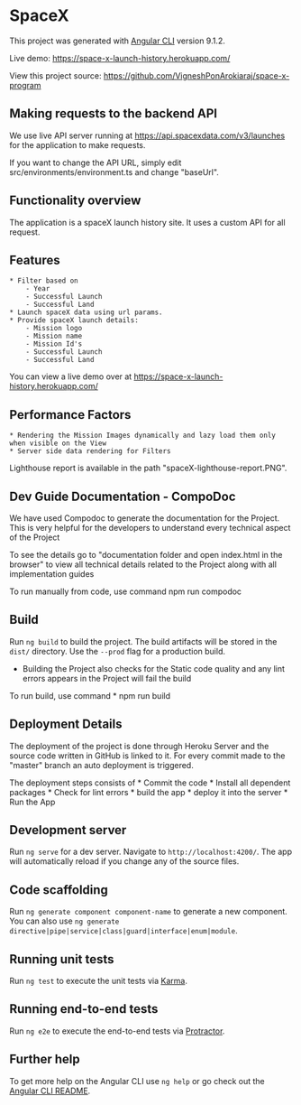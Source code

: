 # SpaceX

This project was generated with [Angular CLI](https://github.com/angular/angular-cli) version 9.1.2.

Live demo: https://space-x-launch-history.herokuapp.com/

View this project source: https://github.com/VigneshPonArokiaraj/space-x-program

## Making requests to the backend API

We use live API server running at https://api.spacexdata.com/v3/launches for the application to make requests.

If you want to change the API URL, simply edit src/environments/environment.ts and change "baseUrl".

## Functionality overview

The application is a spaceX launch history site. It uses a custom API for all request. 

## Features
	* Filter based on 
		- Year
		- Successful Launch
		- Successful Land
	* Launch spaceX data using url params.
	* Provide spaceX launch details:
		- Mission logo
		- Mission name
		- Mission Id's
		- Successful Launch
		- Successful Land
		
You can view a live demo over at https://space-x-launch-history.herokuapp.com/

## Performance Factors

	* Rendering the Mission Images dynamically and lazy load them only when visible on the View
	* Server side data rendering for Filters
	
Lighthouse report is available in the path "spaceX-lighthouse-report.PNG".
	
## Dev Guide Documentation - CompoDoc

We have used Compodoc to generate the documentation for the Project. 
This is very helpful for the developers to understand every technical aspect of the Project

To see the details go to "documentation folder and open index.html in the browser" to view all technical details related to the Project along with all implementation guides

To run manually from code, use command
npm run compodoc

## Build

Run `ng build` to build the project. The build artifacts will be stored in the `dist/` directory. Use the `--prod` flag for a production build.

* Building the Project also checks for the Static code quality and any lint errors appears in the Project will fail the build

To run build, use command
	* npm run build

## Deployment Details

The deployment of the project is done through Heroku Server and the source code written in GitHub is linked to it.
For every commit made to the "master" branch an auto deployment is triggered.

The deployment steps consists of 
	* Commit the code
	* Install all dependent packages
	* Check for lint errors
	* build the app
	* deploy it into the server
	* Run the App  
 
## Development server

Run `ng serve` for a dev server. Navigate to `http://localhost:4200/`. The app will automatically reload if you change any of the source files.

## Code scaffolding

Run `ng generate component component-name` to generate a new component. You can also use `ng generate directive|pipe|service|class|guard|interface|enum|module`.

## Running unit tests

Run `ng test` to execute the unit tests via [Karma](https://karma-runner.github.io).

## Running end-to-end tests

Run `ng e2e` to execute the end-to-end tests via [Protractor](http://www.protractortest.org/).

## Further help

To get more help on the Angular CLI use `ng help` or go check out the [Angular CLI README](https://github.com/angular/angular-cli/blob/master/README.md).

